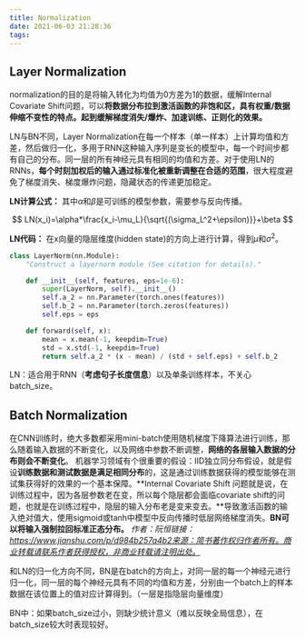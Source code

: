 ```yaml
---
title: Normalization
date: 2021-06-03 21:28:36
tags:
---
```

## Layer Normalization

normalization的目的是将输入转化为均值为0方差为1的数据，缓解Internal Covariate Shift问题，可以**将数据分布拉到激活函数的非饱和区，具有权重/数据伸缩不变性的特点。起到缓解梯度消失/爆炸、加速训练、正则化的效果。**
<!-- more -->
LN与BN不同，Layer Normalization在每一个样本（单一样本）上计算均值和方差，然后做归一化，多用于RNN这种输入序列是变长的模型中，每一个时间步都有自己的分布。同一层的所有神经元具有相同的均值和方差。对于使用LN的RNNs，**每个时刻加权后的输入通过标准化被重新调整在合适的范围**，很大程度避免了梯度消失、梯度爆炸问题，隐藏状态的传递更加稳定。

**LN计算公式：** 其中$\alpha$和$\beta$是可训练的模型参数，需要参与反向传播。

$$
LN(x_i)=\alpha*\frac{x_i-\mu_L}{\sqrt{(\sigma_L^2+\epsilon)}}+\beta
$$

**LN代码：** 在x向量的隐层维度(hidden state)的方向上进行计算，得到$\mu$和$\sigma^2$。

```python
class LayerNorm(nn.Module):
    "Construct a layernorm module (See citation for details)."

    def __init__(self, features, eps=1e-6):
        super(LayerNorm, self).__init__()
        self.a_2 = nn.Parameter(torch.ones(features))
        self.b_2 = nn.Parameter(torch.zeros(features))
        self.eps = eps

    def forward(self, x):
        mean = x.mean(-1, keepdim=True)
        std = x.std(-1, keepdim=True)
        return self.a_2 * (x - mean) / (std + self.eps) + self.b_2

```

LN：适合用于RNN（**考虑句子长度信息**）以及单条训练样本，不关心batch_size。

## Batch Normalization

在CNN训练时，绝大多数都采用mini-batch使用随机梯度下降算法进行训练，那么随着输入数据的不断变化，以及网络中参数不断调整，**网络的各层输入数据的分布则会不断变化**。 机器学习领域有个很重要的假设：IID独立同分布假设，就是假设**训练数据和测试数据是满足相同分布**的，这是通过训练数据获得的模型能够在测试集获得好的效果的一个基本保障。**Internal Covariate Shift 问题就是说，在训练过程中，因为各层参数老在变，所以每个隐层都会面临covariate shift的问题，也就是在训练过程中，隐层的输入分布老是变来变去。**导致激活函数的输入绝对值大，使用sigmoid或tanh中模型中反向传播时低层网络梯度消失。**BN可以将输入强制拉回标准正态分布。**
*作者：阮恒链接：https://www.jianshu.com/p/d984b257a4b2来源：简书著作权归作者所有。商业转载请联系作者获得授权，非商业转载请注明出处。*

和LN的归一化方向不同，BN是在batch的方向上，对同一层的每一个神经元进行归一化，同一层的每个神经元具有不同的均值和方差，分别由一个batch上的样本数据在该位置上的值对应计算得到。（一层是指隐层向量维度）

BN中：如果batch_size过小，则缺少统计意义（难以反映全局信息），在batch_size较大时表现较好。